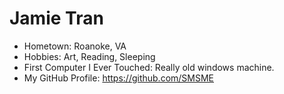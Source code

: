 # Jamie Tran



- Hometown: Roanoke, VA
- Hobbies: Art, Reading, Sleeping
- First Computer I Ever Touched: Really old windows machine.
- My GitHub Profile: <https://github.com/SMSME>
